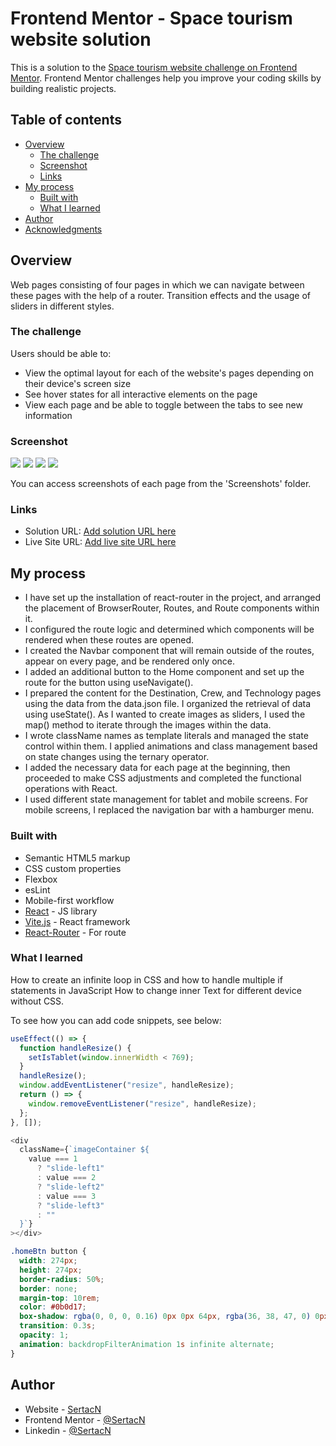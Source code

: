 # Frontend Mentor - Space tourism website solution

This is a solution to the [Space tourism website challenge on Frontend Mentor](https://www.frontendmentor.io/challenges/space-tourism-multipage-website-gRWj1URZ3). Frontend Mentor challenges help you improve your coding skills by building realistic projects.

## Table of contents

- [Overview](#overview)
  - [The challenge](#the-challenge)
  - [Screenshot](#screenshot)
  - [Links](#links)
- [My process](#my-process)
  - [Built with](#built-with)
  - [What I learned](#what-i-learned)
- [Author](#author)
- [Acknowledgments](#acknowledgments)

## Overview

Web pages consisting of four pages in which we can navigate between these pages with the help of a router. Transition effects and the usage of sliders in different styles.

### The challenge

Users should be able to:

- View the optimal layout for each of the website's pages depending on their device's screen size
- See hover states for all interactive elements on the page
- View each page and be able to toggle between the tabs to see new information

### Screenshot

![](./screenshot/1_home-desktop.JPG)
![](./screenshot/1_home-tablet.JPG)
![](./screenshot/1_home-mobile.JPG)
![](./screenshot/mobile-navbar.JPG)

You can access screenshots of each page from the 'Screenshots' folder.

### Links

- Solution URL: [Add solution URL here](https://github.com/SertacN/Space-Tourism-Website)
- Live Site URL: [Add live site URL here](https://your-live-site-url.com)

## My process

- I have set up the installation of react-router in the project, and arranged the placement of BrowserRouter, Routes, and Route components within it.
- I configured the route logic and determined which components will be rendered when these routes are opened.
- I created the Navbar component that will remain outside of the routes, appear on every page, and be rendered only once.
- I added an additional button to the Home component and set up the route for the button using useNavigate().
- I prepared the content for the Destination, Crew, and Technology pages using the data from the data.json file. I organized the retrieval of data using useState(). As I wanted to create images as sliders, I used the map() method to iterate through the images within the data.
- I wrote className names as template literals and managed the state control within them. I applied animations and class management based on state changes using the ternary operator.
- I added the necessary data for each page at the beginning, then proceeded to make CSS adjustments and completed the functional operations with React.
- I used different state management for tablet and mobile screens. For mobile screens, I replaced the navigation bar with a hamburger menu.

### Built with

- Semantic HTML5 markup
- CSS custom properties
- Flexbox
- esLint
- Mobile-first workflow
- [React](https://reactjs.org/) - JS library
- [Vite.js](https://vitejs.dev/) - React framework
- [React-Router](https://reactrouter.com/en/main) - For route

### What I learned

How to create an infinite loop in CSS and how to handle multiple if statements in JavaScript
How to change inner Text for different device without CSS.

To see how you can add code snippets, see below:

```js
useEffect(() => {
  function handleResize() {
    setIsTablet(window.innerWidth < 769);
  }
  handleResize();
  window.addEventListener("resize", handleResize);
  return () => {
    window.removeEventListener("resize", handleResize);
  };
}, []);
```

```js
<div
  className={`imageContainer ${
    value === 1
      ? "slide-left1"
      : value === 2
      ? "slide-left2"
      : value === 3
      ? "slide-left3"
      : ""
  }`}
></div>
```

```css
.homeBtn button {
  width: 274px;
  height: 274px;
  border-radius: 50%;
  border: none;
  margin-top: 10rem;
  color: #0b0d17;
  box-shadow: rgba(0, 0, 0, 0.16) 0px 0px 64px, rgba(36, 38, 47, 0) 0px 0px 0px 62px;
  transition: 0.3s;
  opacity: 1;
  animation: backdropFilterAnimation 1s infinite alternate;
}
```

## Author

- Website - [SertacN](https://github.com/SertacN)
- Frontend Mentor - [@SertacN](https://www.frontendmentor.io/profile/SertacN)
- Linkedin - [@SertacN](https://www.linkedin.com/in/sertacn/)
